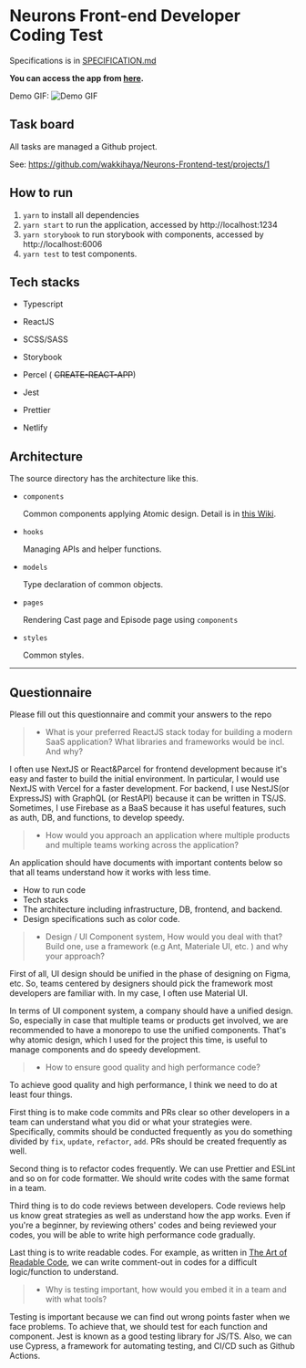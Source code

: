# Neurons Front-end Developer Coding Test

Specifications is in [SPECIFICATION.md](https://github.com/wakkihaya/Neurons-Frontend-test/blob/main/SPECIFICATION.md)

**You can access the app from [here](https://confident-hamilton-d23c79.netlify.app/).**

Demo GIF:
![Demo GIF](./demo.gif)

## Task board

All tasks are managed a Github project.

See:
https://github.com/wakkihaya/Neurons-Frontend-test/projects/1

## How to run

1. `yarn` to install all dependencies
2. `yarn start` to run the application, accessed by http://localhost:1234
3. `yarn storybook` to run storybook with components, accessed by http://localhost:6006
4. `yarn test` to test components.

## Tech stacks

- Typescript
- ReactJS
- SCSS/SASS
- Storybook
- Percel ( ~~CREATE-REACT-APP~~)
- Jest
- Prettier

- Netlify

## Architecture

The source directory has the architecture like this.

- `components`

  Common components applying Atomic design. Detail is in [this Wiki](https://github.com/wakkihaya/Neurons-Frontend-test/wiki/Atomic-Design-Patterns).

- `hooks`

  Managing APIs and helper functions.

- `models`

  Type declaration of common objects.

- `pages`

  Rendering Cast page and Episode page using `components`

- `styles`

  Common styles.

---

## Questionnaire

Please fill out this questionnaire and commit your answers to the repo

> - What is your preferred ReactJS stack today for building a modern SaaS application? What libraries and frameworks would be incl. And why?

I often use NextJS or React&Parcel for frontend development because it's easy and faster to build the initial environment. In particular, I would use NextJS with Vercel for a faster development. For backend, I use NestJS(or ExpressJS) with GraphQL (or RestAPI) because it can be written in TS/JS. Sometimes, I use Firebase as a BaaS because it has useful features, such as auth, DB, and functions, to develop speedy.

> - How would you approach an application where multiple products and multiple teams working across the application?

An application should have documents with important contents below so that all teams understand how it works with less time.

- How to run code
- Tech stacks
- The architecture including infrastructure, DB, frontend, and backend.
- Design specifications such as color code.

> - Design / UI Component system, How would you deal with that? Build one, use a framework (e.g Ant, Materiale UI, etc. ) and why your approach?

First of all, UI design should be unified in the phase of designing on Figma, etc. So, teams centered by designers should pick the framework most developers are familiar with. In my case, I often use Material UI.

In terms of UI component system, a company should have a unified design. So, especially in case that multiple teams or products get involved, we are recommended to have a monorepo to use the unified components. That's why atomic design, which I used for the project this time, is useful to manage components and do speedy development.

> - How to ensure good quality and high performance code?

To achieve good quality and high performance, I think we need to do at least four things.

First thing is to make code commits and PRs clear so other developers in a team can understand what you did or what your strategies were. Specifically, commits should be conducted frequently as you do something divided by `fix`, `update`, `refactor`, `add`. PRs should be created frequently as well.

Second thing is to refactor codes frequently. We can use Prettier and ESLint and so on for code formatter. We should write codes with the same format in a team.

Third thing is to do code reviews between developers. Code reviews help us know great strategies as well as understand how the app works. Even if you're a beginner, by reviewing others' codes and being reviewed your codes, you will be able to write high performance code gradually.

Last thing is to write readable codes. For example, as written in [The Art of Readable Code](oreilly.com/library/view/the-art-of/9781449318482/), we can write comment-out in codes for a difficult logic/function to understand.

> - Why is testing important, how would you embed it in a team and with what tools?

Testing is important because we can find out wrong points faster when we face problems. To achieve that, we should test for each function and component. Jest is known as a good testing library for JS/TS. Also, we can use Cypress, a framework for automating testing, and CI/CD such as Github Actions.
